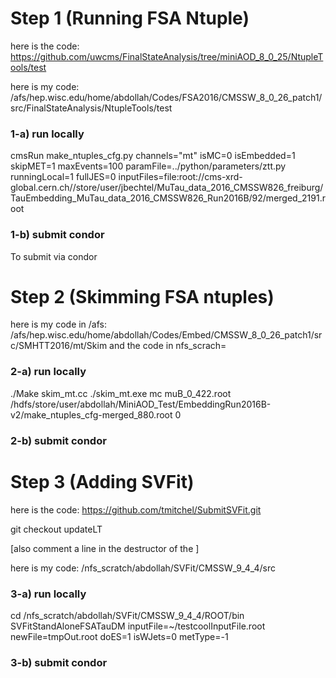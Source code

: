 # Step 1 (Running FSA Ntuple)

  here is the code:  https://github.com/uwcms/FinalStateAnalysis/tree/miniAOD_8_0_25/NtupleTools/test
  
  here is my code: /afs/hep.wisc.edu/home/abdollah/Codes/FSA2016/CMSSW_8_0_26_patch1/src/FinalStateAnalysis/NtupleTools/test
  ### 1-a) run locally


 cmsRun make_ntuples_cfg.py channels="mt" isMC=0 isEmbedded=1 skipMET=1 maxEvents=100 paramFile=../python/parameters/ztt.py runningLocal=1 fullJES=0 inputFiles=file:root://cms-xrd-global.cern.ch//store/user/jbechtel/MuTau_data_2016_CMSSW826_freiburg/TauEmbedding_MuTau_data_2016_CMSSW826_Run2016B/92/merged_2191.root


   ### 1-b) submit condor
   
   To submit via condor



# Step 2 (Skimming FSA ntuples)

  
  here is my code in /afs:  /afs/hep.wisc.edu/home/abdollah/Codes/Embed/CMSSW_8_0_26_patch1/src/SMHTT2016/mt/Skim
  and the code in nfs_scrach=  
  
  ### 2-a) run locally

  ./Make skim_mt.cc
  ./skim_mt.exe mc muB_0_422.root /hdfs/store/user/abdollah/MiniAOD_Test/EmbeddingRun2016B-v2/make_ntuples_cfg-merged_880.root 0


   ### 2-b) submit condor





# Step 3 (Adding SVFit)

  here is the code: https://github.com/tmitchel/SubmitSVFit.git
  
  git checkout updateLT
  
  [also comment a line in the destructor of the ]
  
  here is my code: /nfs_scratch/abdollah/SVFit/CMSSW_9_4_4/src

  ### 3-a) run locally
  
   cd /nfs_scratch/abdollah/SVFit/CMSSW_9_4_4/ROOT/bin
   SVFitStandAloneFSATauDM inputFile=~/testcoolInputFile.root newFile=tmpOut.root doES=1 isWJets=0 metType=-1 
   
   

  ### 3-b) submit condor


